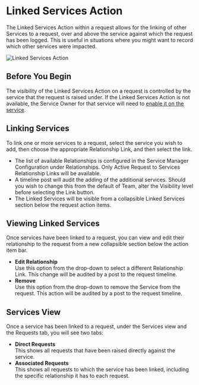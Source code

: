# Linked Services Action
The Linked Services Action within a request allows for the linking of other Services to a request, over and above the service against which the request has been logged. This is useful in situations where you might want to record which other services were impacted.

![Linked Services Action](/_books/servicemanager-user-guide/service-portfolio/requests/images/linked-services-action.png)

## Before You Begin
The visibility of the Linked Services Action on a request is controlled by the service that the request is raised under. If the Linked Services Action is not available, the Service Owner for that service will need to [enable it on the service](/servicemanager-user-guide/service-portfolio/request-configuration#request-actions). 


## Linking Services
To link one or more services to a request, select the service you wish to add, then choose the appropriate Relationship Link, and then select the link.
* The list of available Relationships is configured in the Service Manager Configuration under Relationships. Only Active Request to Services Relationship Links will be available.
* A timeline post will audit the adding of the additional services.
Should you wish to change this from the default of Team, alter the Visibility level before selecting the Link button.
* The Linked Services will be visible from a collapsible Linked Services section below the request action items.

## Viewing Linked Services
Once services have been linked to a request, you can view and edit their relationship to the request from a new collapsible section below the action item bar.
* **Edit Relationship**<br>Use this option from the drop-down to select a different Relationship Link. This change will be audited by a post to the request timeline.
* **Remove**<br>Use this option from the drop-down to remove the Service from the request. This action will be audited by a post to the request timeline.

## Services View
Once a service has been linked to a request, under the Services view and the Requests tab, you will see two tabs:
* **Direct Requests**<br>This shows all requests that have been raised directly against the service.
* **Associated Requests**<br>This shows all requests to which the service has been linked, including the specific relationship it has to each request.